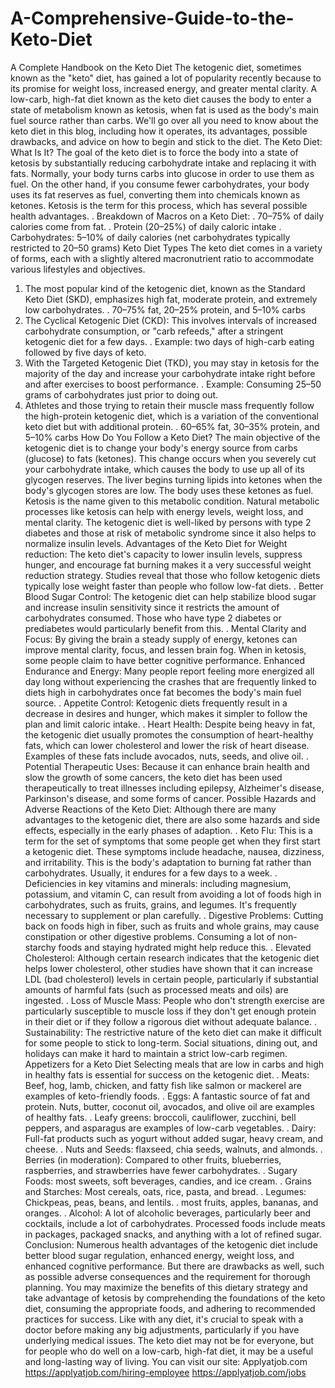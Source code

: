 # A-Comprehensive-Guide-to-the-Keto-Diet
A Complete Handbook on the Keto Diet
The ketogenic diet, sometimes known as the "keto" diet, has gained a lot of popularity recently because to its promise for weight loss, increased energy, and greater mental clarity. A low-carb, high-fat diet known as the keto diet causes the body to enter a state of metabolism known as ketosis, when fat is used as the body's main fuel source rather than carbs. We'll go over all you need to know about the keto diet in this blog, including how it operates, its advantages, possible drawbacks, and advice on how to begin and stick to the diet.
The Keto Diet: What Is It?
The goal of the keto diet is to force the body into a state of ketosis by substantially reducing carbohydrate intake and replacing it with fats. Normally, your body turns carbs into glucose in order to use them as fuel. On the other hand, if you consume fewer carbohydrates, your body uses its fat reserves as fuel, converting them into chemicals known as ketones. Ketosis is the term for this process, which has several possible health advantages.
. Breakdown of Macros on a Keto Diet:
. 70–75% of daily calories come from fat.
. Protein (20–25%) of daily caloric intake
. Carbohydrates: 5–10% of daily calories (net carbohydrates typically restricted to 20–50 grams)
Keto Diet Types
The keto diet comes in a variety of forms, each with a slightly altered macronutrient ratio to accommodate various lifestyles and objectives.
1. The most popular kind of the ketogenic diet, known as the Standard Keto Diet (SKD), emphasizes high fat, moderate protein, and extremely low carbohydrates.
. 70–75% fat, 20–25% protein, and 5–10% carbs
2. The Cyclical Ketogenic Diet (CKD): This involves intervals of increased carbohydrate consumption, or "carb refeeds," after a stringent ketogenic diet for a few days.
. Example: two days of high-carb eating followed by five days of keto.
3. With the Targeted Ketogenic Diet (TKD), you may stay in ketosis for the majority of the day and increase your carbohydrate intake right before and after exercises to boost performance.
. Example: Consuming 25–50 grams of carbohydrates just prior to doing out.
4. Athletes and those trying to retain their muscle mass frequently follow the high-protein ketogenic diet, which is a variation of the conventional keto diet but with additional protein.
. 60–65% fat, 30–35% protein, and 5–10% carbs
How Do You Follow a Keto Diet?
The main objective of the ketogenic diet is to change your body's energy source from carbs (glucose) to fats (ketones). This change occurs when you severely cut your carbohydrate intake, which causes the body to use up all of its glycogen reserves. The liver begins turning lipids into ketones when the body's glycogen stores are low. The body uses these ketones as fuel. Ketosis is the name given to this metabolic condition.
Natural metabolic processes like ketosis can help with energy levels, weight loss, and mental clarity. The ketogenic diet is well-liked by persons with type 2 diabetes and those at risk of metabolic syndrome since it also helps to normalize insulin levels.
Advantages of the Keto Diet for Weight reduction: 
The keto diet's capacity to lower insulin levels, suppress hunger, and encourage fat burning makes it a very successful weight reduction strategy. Studies reveal that those who follow ketogenic diets typically lose weight faster than people who follow low-fat diets.
. Better Blood Sugar Control: The ketogenic diet can help stabilize blood sugar and increase insulin sensitivity since it restricts the amount of carbohydrates consumed. Those who have type 2 diabetes or prediabetes would particularly benefit from this.
. Mental Clarity and Focus: By giving the brain a steady supply of energy, ketones can improve mental clarity, focus, and lessen brain fog. When in ketosis, some people claim to have better cognitive performance.
Enhanced Endurance and Energy: 
Many people report feeling more energized all day long without experiencing the crashes that are frequently linked to diets high in carbohydrates once fat becomes the body's main fuel source.
. Appetite Control: Ketogenic diets frequently result in a decrease in desires and hunger, which makes it simpler to follow the plan and limit caloric intake.
. Heart Health: Despite being heavy in fat, the ketogenic diet usually promotes the consumption of heart-healthy fats, which can lower cholesterol and lower the risk of heart disease. Examples of these fats include avocados, nuts, seeds, and olive oil.
. Potential Therapeutic Uses: Because it can enhance brain health and slow the growth of some cancers, the keto diet has been used therapeutically to treat illnesses including epilepsy, Alzheimer's disease, Parkinson's disease, and some forms of cancer.
Possible Hazards and Adverse Reactions of the 
Keto Diet:
Although there are many advantages to the ketogenic diet, there are also some hazards and side effects, especially in the early phases of adaption.
. Keto Flu: This is a term for the set of symptoms that some people get when they first start a ketogenic diet. These symptoms include headache, nausea, dizziness, and irritability. This is the body's adaptation to burning fat rather than carbohydrates. Usually, it endures for a few days to a week.
. Deficiencies in key vitamins and minerals: including magnesium, potassium, and vitamin C, can result from avoiding a lot of foods high in carbohydrates, such as fruits, grains, and legumes. It's frequently necessary to supplement or plan carefully.
. Digestive Problems: Cutting back on foods high in fiber, such as fruits and whole grains, may cause constipation or other digestive problems. Consuming a lot of non-starchy foods and staying hydrated might help reduce this.
. Elevated Cholesterol: Although certain research indicates that the ketogenic diet helps lower cholesterol, other studies have shown that it can increase LDL (bad cholesterol) levels in certain people, particularly if substantial amounts of harmful fats (such as processed meats and oils) are ingested.
. Loss of Muscle Mass: People who don't strength exercise are particularly susceptible to muscle loss if they don't get enough protein in their diet or if they follow a rigorous diet without adequate balance.
. Sustainability: The restrictive nature of the keto diet can make it difficult for some people to stick to long-term. Social situations, dining out, and holidays can make it hard to maintain a strict low-carb regimen.
Appetizers for a Keto Diet
Selecting meals that are low in carbs and high in healthy fats is essential for success on the ketogenic diet.
. Meats: Beef, hog, lamb, chicken, and fatty fish like salmon or mackerel are examples of keto-friendly foods.
. Eggs: A fantastic source of fat and protein.
Nuts, butter, coconut oil, avocados, and olive oil are examples of healthy fats.
. Leafy greens: broccoli, cauliflower, zucchini, bell peppers, and asparagus are examples of low-carb vegetables.
. Dairy: Full-fat products such as yogurt without added sugar, heavy cream, and cheese.
. Nuts and Seeds: flaxseed, chia seeds, walnuts, and almonds.
. Berries (in moderation): Compared to other fruits, blueberries, raspberries, and strawberries have fewer carbohydrates.
. Sugary Foods: most sweets, soft beverages, candies, and ice cream.
. Grains and Starches: Most cereals, oats, rice, pasta, and bread.
. Legumes: Chickpeas, peas, beans, and lentils.
.  most fruits, apples, bananas, and oranges.
. Alcohol: A lot of alcoholic beverages, particularly beer and cocktails, include a lot of carbohydrates.
Processed foods include meats in packages, packaged snacks, and anything with a lot of refined sugar.
Conclusion:
Numerous health advantages of the ketogenic diet include better blood sugar regulation, enhanced energy, weight loss, and enhanced cognitive performance. But there are drawbacks as well, such as possible adverse consequences and the requirement for thorough planning. You may maximize the benefits of this dietary strategy and take advantage of ketosis by comprehending the foundations of the keto diet, consuming the appropriate foods, and adhering to recommended practices for success. Like with any diet, it's crucial to speak with a doctor before making any big adjustments, particularly if you have underlying medical issues. The keto diet may not be for everyone, but for people who do well on a low-carb, high-fat diet, it may be a useful and long-lasting way of living.
You can visit our site: Applyatjob.com
https://applyatjob.com/hiring-employee
https://applyatjob.com/jobs
